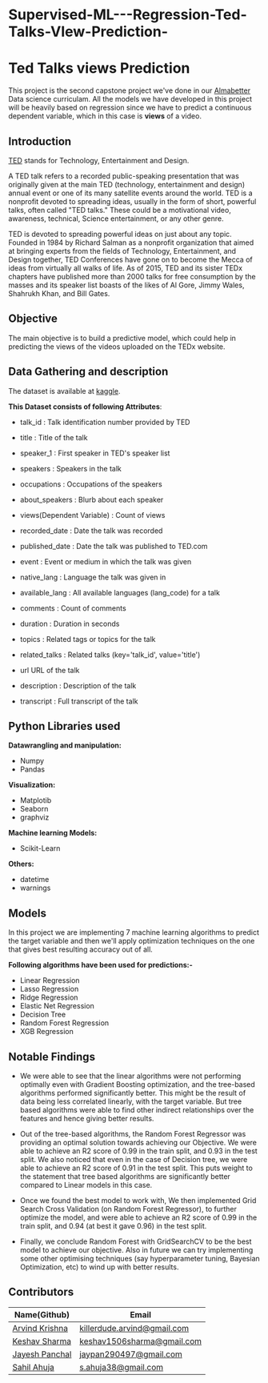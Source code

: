 # Supervised-ML---Regression-Ted-Talks-VIew-Prediction-
# **Ted Talks views Prediction**

This project is the second capstone project we've done in our [Almabetter](https://almabetter.com) Data science curriculam. All the models we have developed in this project will be heavily based on regression since we have to predict a continuous dependent variable, which in this case is **views** of a video.

## **Introduction**

[TED](https://www.ted.com) stands for Technology, Entertainment and Design.

A TED talk refers to a recorded public-speaking presentation that was originally given at the main TED (technology, entertainment and design) annual event or one of its many satellite events around the world. TED is a nonprofit devoted to spreading ideas, usually in the form of short, powerful talks, often called "TED talks." These could be a motivational video, awareness, technical, Science entertainment, or any other genre.

TED is devoted to spreading powerful ideas on just about any topic. Founded in 1984 by Richard Salman as a nonprofit organization that aimed at bringing experts from the fields of Technology, Entertainment, and Design together, TED Conferences have gone on to become the Mecca of ideas from virtually all walks of life. As of 2015, TED and its sister TEDx chapters have published more than 2000 talks for free consumption by the masses and its speaker list boasts of the likes of Al Gore, Jimmy Wales, Shahrukh Khan, and Bill Gates.

## **Objective**
The main objective is to build a predictive model, which could help in predicting the views of the videos uploaded on the TEDx website.

## **Data Gathering and description**

The dataset is available at [kaggle](https://www.kaggle.com/code/dochev/predicting-ted-talks-views-with-ml-models/data).

**This Dataset consists of following Attributes**:

* talk_id : Talk identification number provided by TED

* title : Title of the talk

* speaker_1 : First speaker in TED's speaker list

* speakers : Speakers in the talk

* occupations : Occupations of the speakers

* about_speakers : Blurb about each speaker

* views(Dependent Variable) : Count of views

* recorded_date : Date the talk was recorded

* published_date : Date the talk was published to TED.com

* event : Event or medium in which the talk was given

* native_lang : Language the talk was given in

* available_lang : All available languages (lang_code) for a talk

* comments : Count of comments

* duration : Duration in seconds

* topics : Related tags or topics for the talk

* related_talks : Related talks (key='talk_id', value='title')

* url URL of the talk

* description : Description of the talk

* transcript : Full transcript of the talk

## **Python Libraries used**

**Datawrangling and manipulation:** 
* Numpy
* Pandas

**Visualization:** 
* Matplotib
* Seaborn 
* graphviz

**Machine learning Models:**
* Scikit-Learn

**Others:**
* datetime
* warnings

## **Models**

In this project we are implementing 7 machine learning algorithms to predict the target variable and then we'll apply optimization techniques on the one that gives best resulting accuracy out of all.

**Following algorithms have been used for predictions:-**

* Linear Regression
* Lasso Regression
* Ridge Regression
* Elastic Net Regression
* Decision Tree
* Random Forest Regression
* XGB Regression

## **Notable Findings**

* We were able to see that the linear algorithms were not performing optimally even with Gradient Boosting optimization, and the tree-based algorithms performed significantly better. This might be the result of data being less correlated linearly, with the target variable. But tree based algorithms were able to find other indirect relationships over the features and hence giving better results.

* Out of the tree-based algorithms, the Random Forest Regressor was providing an optimal solution towards achieving our Objective. We were able to achieve an R2 score of 0.99 in the train split, and 0.93 in the test split. We also noticed that even in the case of Decision tree, we were able to achieve an R2 score of 0.91 in the test split. This puts weight to the statement that tree based algorithms are significantly better compared to Linear models in this case.

* Once we found the best model to work with, We then implemented Grid Search Cross Validation (on Random Forest Regressor), to further optimize the model, and were able to achieve an R2 score of 0.99 in the train split, and 0.94 (at best it gave 0.96) in the test split.

* Finally, we conclude Random Forest with GridSearchCV to be the best model to achieve our objective. Also in future we can try implementing some other optimising techniques (say hyperparameter tuning, Bayesian Optimization, etc) to wind up with better results.

## **Contributors**

|Name(Github)    |  Email   | 
|---------|-----------------|
|[Arvind Krishna](https://github.com/Arvind-krishna) |     killerdude.arvind@gmail.com    |
|[Keshav Sharma](https://github.com/Keshav1506) |    keshav1506sharma@gmail.com    |
|[Jayesh Panchal](https://github.com/Jayesh-Panchal) |     jaypan290497@gmail.com    |
|[Sahil Ahuja](https://github.com/saahilahujaa) |     s.ahuja38@gmail.com    |
